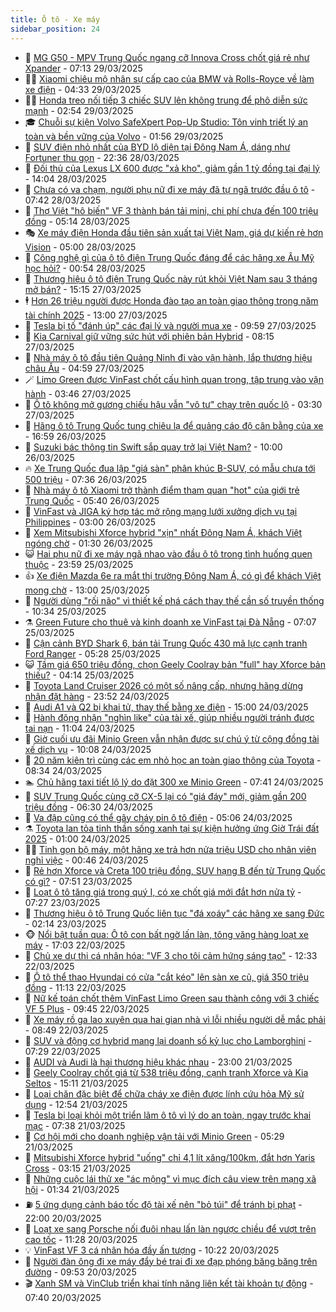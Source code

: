 ```yaml
---
title: Ô tô - Xe máy
sidebar_position: 24
---
```


<!-- dantri-o-to-xe-may:START -->
- 🤡 [MG G50 - MPV Trung Quốc ngang cỡ Innova Cross chốt giá rẻ như Xpander](https://dantri.com.vn/o-to-xe-may/mg-g50-mpv-trung-quoc-ngang-co-innova-cross-chot-gia-re-nhu-xpander-20250329121356795.htm) - 07:13 29/03/2025
- 🧑‍💻 [Xiaomi chiêu mộ nhân sự cấp cao của BMW và Rolls-Royce về làm xe điện](https://dantri.com.vn/o-to-xe-may/xiaomi-chieu-mo-nhan-su-cap-cao-cua-bmw-va-rolls-royce-ve-lam-xe-dien-20250329013354936.htm) - 04:33 29/03/2025
- 🧑‍💻 [Honda treo nối tiếp 3 chiếc SUV lên không trung để phô diễn sức mạnh](https://dantri.com.vn/o-to-xe-may/honda-treo-noi-tiep-3-chiec-suv-len-khong-trung-de-pho-dien-suc-manh-20250328160426181.htm) - 02:54 29/03/2025
- 🎓 [Chuỗi sự kiện Volvo SafeXpert Pop-Up Studio: Tôn vinh triết lý an toàn và bền vững của Volvo](https://dantri.com.vn/o-to-xe-may/chuoi-su-kien-volvo-safexpert-pop-up-studio-ton-vinh-triet-ly-an-toan-va-ben-vung-cua-volvo-20250329083328802.htm) - 01:56 29/03/2025
- 🌊 [SUV điện nhỏ nhất của BYD lộ diện tại Đông Nam Á, dáng như Fortuner thu gọn](https://dantri.com.vn/o-to-xe-may/suv-dien-nho-nhat-cua-byd-lo-dien-tai-dong-nam-a-dang-nhu-fortuner-thu-gon-20250328213514233.htm) - 22:36 28/03/2025
- 🥷 [Đối thủ của Lexus LX 600 được &quot;xả kho&quot;, giảm gần 1 tỷ đồng tại đại lý](https://dantri.com.vn/o-to-xe-may/doi-thu-cua-lexus-lx-600-duoc-xa-kho-giam-gan-1-ty-dong-tai-dai-ly-20250328143757303.htm) - 14:04 28/03/2025
- 🤩 [Chưa có va chạm, người phụ nữ đi xe máy đã tự ngã trước đầu ô tô](https://dantri.com.vn/o-to-xe-may/chua-co-va-cham-nguoi-phu-nu-di-xe-may-da-tu-nga-truoc-dau-o-to-20250328120418657.htm) - 07:42 28/03/2025
- 🫶 [Thợ Việt &quot;hô biến&quot; VF 3 thành bán tải mini, chi phí chưa đến 100 triệu đồng](https://dantri.com.vn/o-to-xe-may/tho-viet-ho-bien-vf-3-thanh-ban-tai-mini-chi-phi-chua-den-100-trieu-dong-20250328120001185.htm) - 05:14 28/03/2025
- 🎭 [Xe máy điện Honda đầu tiên sản xuất tại Việt Nam, giá dự kiến rẻ hơn Vision](https://dantri.com.vn/o-to-xe-may/xe-may-dien-honda-dau-tien-san-xuat-tai-viet-nam-gia-du-kien-re-hon-vision-20250328115812329.htm) - 05:00 28/03/2025
- 🌁 [Công nghệ gì của ô tô điện Trung Quốc đáng để các hãng xe Âu Mỹ học hỏi?](https://dantri.com.vn/o-to-xe-may/cong-nghe-gi-cua-o-to-dien-trung-quoc-dang-de-cac-hang-xe-au-my-hoc-hoi-20250327162551379.htm) - 00:54 28/03/2025
- 🦩 [Thương hiệu ô tô điện Trung Quốc này rút khỏi Việt Nam sau 3 tháng mở bán?](https://dantri.com.vn/o-to-xe-may/thuong-hieu-o-to-dien-trung-quoc-nay-rut-khoi-viet-nam-sau-3-thang-mo-ban-20250327141023796.htm) - 15:15 27/03/2025
- 🕴 [Hơn 26 triệu người được Honda đào tạo an toàn giao thông trong năm tài chính 2025](https://dantri.com.vn/o-to-xe-may/hon-26-trieu-nguoi-duoc-honda-dao-tao-an-toan-giao-thong-trong-nam-tai-chinh-2025-20250327195239852.htm) - 13:00 27/03/2025
- 🎡 [Tesla bị tố &quot;đánh úp&quot; các đại lý và người mua xe](https://dantri.com.vn/o-to-xe-may/tesla-bi-to-danh-up-cac-dai-ly-va-nguoi-mua-xe-20250325161840449.htm) - 09:59 27/03/2025
- 📝 [Kia Carnival giữ vững sức hút với phiên bản Hybrid](https://dantri.com.vn/o-to-xe-may/kia-carnival-giu-vung-suc-hut-voi-phien-ban-hybrid-20250327145343852.htm) - 08:15 27/03/2025
- 🧐 [Nhà máy ô tô đầu tiên Quảng Ninh đi vào vận hành, lắp thương hiệu châu Âu](https://dantri.com.vn/o-to-xe-may/nha-may-o-to-dau-tien-quang-ninh-di-vao-van-hanh-lap-thuong-hieu-chau-au-20250327115710235.htm) - 04:59 27/03/2025
- 🪄 [Limo Green được VinFast chốt cấu hình quan trọng, tập trung vào vận hành](https://dantri.com.vn/o-to-xe-may/limo-green-duoc-vinfast-chot-cau-hinh-quan-trong-tap-trung-vao-van-hanh-20250327104509667.htm) - 03:46 27/03/2025
- 🧰 [Ô tô không mở gương chiếu hậu vẫn &quot;vô tư&quot; chạy trên quốc lộ](https://dantri.com.vn/o-to-xe-may/o-to-khong-mo-guong-chieu-hau-van-vo-tu-chay-tren-quoc-lo-20250327100949662.htm) - 03:30 27/03/2025
- 🚀 [Hãng ô tô Trung Quốc tung chiêu lạ để quảng cáo độ cân bằng của xe](https://dantri.com.vn/o-to-xe-may/hang-o-to-trung-quoc-tung-chieu-la-de-quang-cao-do-can-bang-cua-xe-20250326161919166.htm) - 16:59 26/03/2025
- 💪 [Suzuki bác thông tin Swift sắp quay trở lại Việt Nam?](https://dantri.com.vn/o-to-xe-may/suzuki-bac-thong-tin-swift-sap-quay-tro-lai-viet-nam-20250326131043480.htm) - 10:00 26/03/2025
- 🔥 [Xe Trung Quốc đua lập &quot;giá sàn&quot; phân khúc B-SUV, có mẫu chưa tới 500 triệu](https://dantri.com.vn/o-to-xe-may/xe-trung-quoc-dua-lap-gia-san-phan-khuc-b-suv-co-mau-chua-toi-500-trieu-20250326122511890.htm) - 07:36 26/03/2025
- 🐲 [Nhà máy ô tô Xiaomi trở thành điểm tham quan &quot;hot&quot; của giới trẻ Trung Quốc](https://dantri.com.vn/o-to-xe-may/nha-may-o-to-xiaomi-tro-thanh-diem-tham-quan-hot-cua-gioi-tre-trung-quoc-20250326115328745.htm) - 05:40 26/03/2025
- 🌋 [VinFast và JIGA ký hợp tác mở rộng mạng lưới xưởng dịch vụ tại Philippines](https://dantri.com.vn/o-to-xe-may/vinfast-va-jiga-ky-hop-tac-mo-rong-mang-luoi-xuong-dich-vu-tai-philippines-20250326093222707.htm) - 03:00 26/03/2025
- 🤩 [Xem Mitsubishi Xforce hybrid &quot;xịn&quot; nhất Đông Nam Á, khách Việt ngóng chờ](https://dantri.com.vn/o-to-xe-may/xem-mitsubishi-xforce-hybrid-xin-nhat-dong-nam-a-khach-viet-ngong-cho-20250326072657158.htm) - 01:30 26/03/2025
- 😺 [Hai phụ nữ đi xe máy ngã nhao vào đầu ô tô trong tình huống quen thuộc](https://dantri.com.vn/o-to-xe-may/hai-phu-nu-di-xe-may-nga-nhao-vao-dau-o-to-trong-tinh-huong-quen-thuoc-20250326010545617.htm) - 23:59 25/03/2025
- 👍 [Xe điện Mazda 6e ra mắt thị trường Đông Nam Á, có gì để khách Việt mong chờ](https://dantri.com.vn/o-to-xe-may/xe-dien-mazda-6e-ra-mat-thi-truong-dong-nam-a-co-gi-de-khach-viet-mong-cho-20250325173230916.htm) - 13:00 25/03/2025
- 🎃 [Người dùng &quot;rối não&quot; vì thiết kế phá cách thay thế cần số truyền thống](https://dantri.com.vn/o-to-xe-may/nguoi-dung-roi-nao-vi-thiet-ke-pha-cach-thay-the-can-so-truyen-thong-20250325114946360.htm) - 10:34 25/03/2025
- ⚗️ [Green Future cho thuê và kinh doanh xe VinFast tại Đà Nẵng](https://dantri.com.vn/o-to-xe-may/green-future-cho-thue-va-kinh-doanh-xe-vinfast-tai-da-nang-20250325135145128.htm) - 07:07 25/03/2025
- 🦄 [Cận cảnh BYD Shark 6, bán tải Trung Quốc 430 mã lực cạnh tranh Ford Ranger](https://dantri.com.vn/o-to-xe-may/can-canh-byd-shark-6-ban-tai-trung-quoc-430-ma-luc-canh-tranh-ford-ranger-20250325112715145.htm) - 05:28 25/03/2025
- 😺 [Tầm giá 650 triệu đồng, chọn Geely Coolray bản &quot;full&quot; hay Xforce bản thiếu?](https://dantri.com.vn/o-to-xe-may/tam-gia-650-trieu-dong-chon-geely-coolray-ban-full-hay-xforce-ban-thieu-20250324181950961.htm) - 04:14 25/03/2025
- 💼 [Toyota Land Cruiser 2026 có một số nâng cấp, nhưng hãng dừng nhận đặt hàng](https://dantri.com.vn/o-to-xe-may/toyota-land-cruiser-2026-co-mot-so-nang-cap-nhung-hang-dung-nhan-dat-hang-20250324235351948.htm) - 23:52 24/03/2025
- 💃 [Audi A1 và Q2 bị khai tử, thay thế bằng xe điện](https://dantri.com.vn/o-to-xe-may/audi-a1-va-q2-bi-khai-tu-thay-the-bang-xe-dien-20250324160139999.htm) - 15:00 24/03/2025
- 🚀 [Hành động nhận &quot;nghìn like&quot; của tài xế, giúp nhiều người tránh được tai nạn](https://dantri.com.vn/o-to-xe-may/hanh-dong-nhan-nghin-like-cua-tai-xe-giup-nhieu-nguoi-tranh-duoc-tai-nan-20250324172933796.htm) - 11:04 24/03/2025
- 🤩 [Giờ cuối ưu đãi Minio Green vẫn nhận được sự chú ý từ cộng đồng tài xế dịch vụ](https://dantri.com.vn/o-to-xe-may/gio-cuoi-uu-dai-minio-green-van-nhan-duoc-su-chu-y-tu-cong-dong-tai-xe-dich-vu-20250324165121158.htm) - 10:08 24/03/2025
- 💪 [20 năm kiên trì cùng các em nhỏ học an toàn giao thông của Toyota](https://dantri.com.vn/o-to-xe-may/20-nam-kien-tri-cung-cac-em-nho-hoc-an-toan-giao-thong-cua-toyota-20250324152217781.htm) - 08:34 24/03/2025
- 🏊 [Chủ hãng taxi tiết lộ lý do đặt 300 xe Minio Green](https://dantri.com.vn/o-to-xe-may/chu-hang-taxi-tiet-lo-ly-do-dat-300-xe-minio-green-20250324142811689.htm) - 07:41 24/03/2025
- 💄 [SUV Trung Quốc cùng cỡ CX-5 lại có &quot;giá đáy&quot; mới, giảm gần 200 triệu đồng](https://dantri.com.vn/o-to-xe-may/suv-trung-quoc-cung-co-cx-5-lai-co-gia-day-moi-giam-gan-200-trieu-dong-20250324003746881.htm) - 06:30 24/03/2025
- 👺 [Va đập cũng có thể gây cháy pin ô tô điện](https://dantri.com.vn/o-to-xe-may/va-dap-cung-co-the-gay-chay-pin-o-to-dien-20250324120002132.htm) - 05:06 24/03/2025
- ⚗️ [Toyota lan tỏa tinh thần sống xanh tại sự kiện hưởng ứng Giờ Trái đất 2025](https://dantri.com.vn/o-to-xe-may/toyota-lan-toa-tinh-than-song-xanh-tai-su-kien-huong-ung-gio-trai-dat-2025-20250323134048127.htm) - 01:00 24/03/2025
- 🧑‍🏫 [Tinh gọn bộ máy, một hãng xe trả hơn nửa triệu USD cho nhân viên nghỉ việc](https://dantri.com.vn/o-to-xe-may/tinh-gon-bo-may-mot-hang-xe-tra-hon-nua-trieu-usd-cho-nhan-vien-nghi-viec-20250323170106329.htm) - 00:46 24/03/2025
- 🦒 [Rẻ hơn Xforce và Creta 100 triệu đồng, SUV hạng B đến từ Trung Quốc có gì?](https://dantri.com.vn/o-to-xe-may/re-hon-xforce-va-creta-100-trieu-dong-suv-hang-b-den-tu-trung-quoc-co-gi-20250323145114960.htm) - 07:51 23/03/2025
- 🐘 [Loạt ô tô tăng giá trong quý I, có xe chốt giá mới đắt hơn nửa tỷ](https://dantri.com.vn/o-to-xe-may/loat-o-to-tang-gia-trong-quy-i-co-xe-chot-gia-moi-dat-hon-nua-ty-20250322182508694.htm) - 07:27 23/03/2025
- 🧠 [Thương hiệu ô tô Trung Quốc liên tục &quot;đá xoáy&quot; các hãng xe sang Đức](https://dantri.com.vn/o-to-xe-may/thuong-hieu-o-to-trung-quoc-lien-tuc-da-xoay-cac-hang-xe-sang-duc-20250323030840850.htm) - 02:14 23/03/2025
- 🐵 [Nổi bật tuần qua: Ô tô con bất ngờ lấn làn, tông văng hàng loạt xe máy](https://dantri.com.vn/o-to-xe-may/noi-bat-tuan-qua-o-to-con-bat-ngo-lan-lan-tong-vang-hang-loat-xe-may-20250322234622018.htm) - 17:03 22/03/2025
- 🤭 [Chủ xe dự thi cá nhân hóa: &quot;VF 3 cho tôi cảm hứng sáng tạo&quot;](https://dantri.com.vn/o-to-xe-may/chu-xe-du-thi-ca-nhan-hoa-vf-3-cho-toi-cam-hung-sang-tao-20250322193338505.htm) - 12:33 22/03/2025
- 🤠 [Ô tô thể thao Hyundai có cửa &quot;cắt kéo&quot; lên sàn xe cũ, giá 350 triệu đồng](https://dantri.com.vn/o-to-xe-may/o-to-the-thao-hyundai-co-cua-cat-keo-len-san-xe-cu-gia-350-trieu-dong-20250321122702467.htm) - 11:13 22/03/2025
- 🫶 [Nữ kế toán chốt thêm VinFast Limo Green sau thành công với 3 chiếc VF 5 Plus](https://dantri.com.vn/o-to-xe-may/nu-ke-toan-chot-them-vinfast-limo-green-sau-thanh-cong-voi-3-chiec-vf-5-plus-20250322154004996.htm) - 09:45 22/03/2025
- 🚀 [Xe máy rồ ga lao xuyên qua hai gian nhà vì lỗi nhiều người dễ mắc phải](https://dantri.com.vn/o-to-xe-may/xe-may-ro-ga-lao-xuyen-qua-hai-gian-nha-vi-loi-nhieu-nguoi-de-mac-phai-20250322151903745.htm) - 08:49 22/03/2025
- 🎊 [SUV và động cơ hybrid mang lại doanh số kỷ lục cho Lamborghini](https://dantri.com.vn/o-to-xe-may/suv-va-dong-co-hybrid-mang-lai-doanh-so-ky-luc-cho-lamborghini-20250321161548202.htm) - 07:29 22/03/2025
- 🦄 [AUDI và Audi là hai thương hiệu khác nhau](https://dantri.com.vn/o-to-xe-may/audi-va-audi-la-hai-thuong-hieu-khac-nhau-20250321145453067.htm) - 23:00 21/03/2025
- 🥷 [Geely Coolray chốt giá từ 538 triệu đồng, cạnh tranh Xforce và Kia Seltos](https://dantri.com.vn/o-to-xe-may/geely-coolray-chot-gia-tu-538-trieu-dong-canh-tranh-xforce-va-kia-seltos-20250321155514232.htm) - 15:11 21/03/2025
- 🦏 [Loại chăn đặc biệt để chữa cháy xe điện được lính cứu hỏa Mỹ sử dụng](https://dantri.com.vn/o-to-xe-may/loai-chan-dac-biet-de-chua-chay-xe-dien-duoc-linh-cuu-hoa-my-su-dung-20250321165130800.htm) - 12:54 21/03/2025
- 🤗 [Tesla bị loại khỏi một triển lãm ô tô vì lý do an toàn, ngay trước khai mạc](https://dantri.com.vn/o-to-xe-may/tesla-bi-loai-khoi-mot-trien-lam-o-to-vi-ly-do-an-toan-ngay-truoc-khai-mac-20250321112019623.htm) - 07:38 21/03/2025
- 🐲 [Cơ hội mới cho doanh nghiệp vận tải với Minio Green](https://dantri.com.vn/o-to-xe-may/co-hoi-moi-cho-doanh-nghiep-van-tai-voi-minio-green-20250321121536941.htm) - 05:29 21/03/2025
- 🤭 [Mitsubishi Xforce hybrid &quot;uống&quot; chỉ 4,1 lít xăng/100km, đắt hơn Yaris Cross](https://dantri.com.vn/o-to-xe-may/mitsubishi-xforce-hybrid-uong-chi-41-lit-xang100km-dat-hon-yaris-cross-20250321101132553.htm) - 03:15 21/03/2025
- 🐻 [Những cuộc lái thử xe &quot;ác mộng&quot; vì mục đích câu view trên mạng xã hội](https://dantri.com.vn/o-to-xe-may/nhung-cuoc-lai-thu-xe-ac-mong-vi-muc-dich-cau-view-tren-mang-xa-hoi-20250320234607940.htm) - 01:34 21/03/2025
- ⛽️ [5 ứng dụng cảnh báo tốc độ tài xế nên &quot;bỏ túi&quot; để tránh bị phạt](https://dantri.com.vn/o-to-xe-may/5-ung-dung-canh-bao-toc-do-tai-xe-nen-bo-tui-de-tranh-bi-phat-20250320150944893.htm) - 22:00 20/03/2025
- 🫣 [Loạt xe sang Porsche nối đuôi nhau lấn làn ngược chiều để vượt trên cao tốc](https://dantri.com.vn/o-to-xe-may/loat-xe-sang-porsche-noi-duoi-nhau-lan-lan-nguoc-chieu-de-vuot-tren-cao-toc-20250320182435200.htm) - 11:28 20/03/2025
- 💡 [VinFast VF 3 cá nhân hóa đầy ấn tượng](https://dantri.com.vn/o-to-xe-may/vinfast-vf-3-ca-nhan-hoa-day-an-tuong-20250320171637635.htm) - 10:22 20/03/2025
- 💪 [Người đàn ông đi xe máy đẩy bé trai đi xe đạp phóng băng băng trên đường](https://dantri.com.vn/o-to-xe-may/nguoi-dan-ong-di-xe-may-day-be-trai-di-xe-dap-phong-bang-bang-tren-duong-20250320120800408.htm) - 09:53 20/03/2025
- 🎬 [Xanh SM và VinClub triển khai tính năng liên kết tài khoản tự động](https://dantri.com.vn/o-to-xe-may/xanh-sm-va-vinclub-trien-khai-tinh-nang-lien-ket-tai-khoan-tu-dong-20250320142723294.htm) - 07:40 20/03/2025<!-- dantri-o-to-xe-may:END -->
